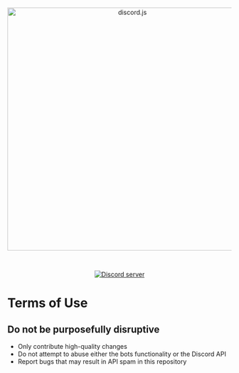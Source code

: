 <div align="center">
  <br />
  <p>
    <a href="https://discord.js.org"><img src="https://discord.js.org/static/logo.svg" width="546" alt="discord.js" /></a>
  </p>
  <br />
  <p>
    <a href="https://discord.gg/djs"><img src="https://img.shields.io/discord/222078108977594368?color=5865F2&logo=discord&logoColor=white" alt="Discord server" /></a>
  </p>
</div>

# Terms of Use

## Do not be purposefully disruptive

- Only contribute high-quality changes
- Do not attempt to abuse either the bots functionality or the Discord API
- Report bugs that may result in API spam in this repository
